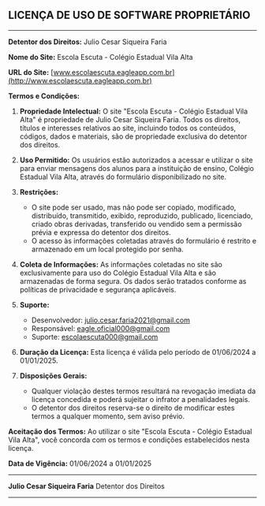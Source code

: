 

## **LICENÇA DE USO DE SOFTWARE PROPRIETÁRIO**

---

**Detentor dos Direitos:**
Julio Cesar Siqueira Faria

**Nome do Site:**
Escola Escuta - Colégio Estadual Vila Alta

**URL do Site:**
[www.escolaescuta.eagleapp.com.br](http://www.escolaescuta.eagleapp.com.br)

**Termos e Condições:**

1. **Propriedade Intelectual:**
   O site "Escola Escuta - Colégio Estadual Vila Alta" é propriedade de Julio Cesar Siqueira Faria. Todos os direitos, títulos e interesses relativos ao site, incluindo todos os conteúdos, códigos, dados e materiais, são de propriedade exclusiva do detentor dos direitos.

2. **Uso Permitido:**
   Os usuários estão autorizados a acessar e utilizar o site para enviar mensagens dos alunos para a instituição de ensino, Colégio Estadual Vila Alta, através do formulário disponibilizado no site.

3. **Restrições:**
   - O site pode ser usado, mas não pode ser copiado, modificado, distribuído, transmitido, exibido, reproduzido, publicado, licenciado, criado obras derivadas, transferido ou vendido sem a permissão prévia e expressa do detentor dos direitos.
   - O acesso às informações coletadas através do formulário é restrito e armazenado em um local protegido por senha.

4. **Coleta de Informações:**
   As informações coletadas no site são exclusivamente para uso do Colégio Estadual Vila Alta e são armazenadas de forma segura. Os dados serão tratados conforme as políticas de privacidade e segurança aplicáveis.

5. **Suporte:**
   - Desenvolvedor: julio.cesar.faria2021@gmail.com
   - Responsável: eagle.oficial000@gmail.com
   - Suporte: escolaescuta000@gmail.com

6. **Duração da Licença:**
   Esta licença é válida pelo período de 01/06/2024 a 01/01/2025.

7. **Disposições Gerais:**
   - Qualquer violação destes termos resultará na revogação imediata da licença concedida e poderá sujeitar o infrator a penalidades legais.
   - O detentor dos direitos reserva-se o direito de modificar estes termos a qualquer momento, sem aviso prévio.

**Aceitação dos Termos:**
Ao utilizar o site "Escola Escuta - Colégio Estadual Vila Alta", você concorda com os termos e condições estabelecidos nesta licença.

**Data de Vigência:**
01/06/2024 a 01/01/2025

---

**Julio Cesar Siqueira Faria**
Detentor dos Direitos

---
